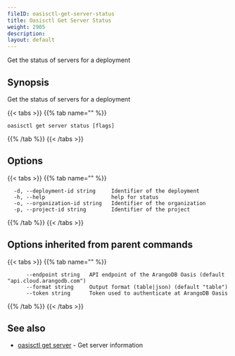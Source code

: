 ```yaml
---
fileID: oasisctl-get-server-status
title: Oasisctl Get Server Status
weight: 2905
description: 
layout: default
---
```

Get the status of servers for a deployment

## Synopsis

Get the status of servers for a deployment

{{< tabs >}}
{{% tab name="" %}}
```
oasisctl get server status [flags]
```
{{% /tab %}}
{{< /tabs >}}

## Options

{{< tabs >}}
{{% tab name="" %}}
```
  -d, --deployment-id string     Identifier of the deployment
  -h, --help                     help for status
  -o, --organization-id string   Identifier of the organization
  -p, --project-id string        Identifier of the project
```
{{% /tab %}}
{{< /tabs >}}

## Options inherited from parent commands

{{< tabs >}}
{{% tab name="" %}}
```
      --endpoint string   API endpoint of the ArangoDB Oasis (default "api.cloud.arangodb.com")
      --format string     Output format (table|json) (default "table")
      --token string      Token used to authenticate at ArangoDB Oasis
```
{{% /tab %}}
{{< /tabs >}}

## See also

* [oasisctl get server](oasisctl-get-server)	 - Get server information

